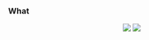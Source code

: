 ### What

<p align="center">
<img src="https://badges.pufler.dev/visits/ReGlitched/ReGlitched"/> 
<img src="https://badges.pufler.dev/years/ReGlitched"/>
</p>
